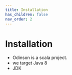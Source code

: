 ```yaml
---
title: Installation
has_children: false
nav_order: 2
---
```


# Installation

- Odinson is a scala project.  
- we target Java 8
- JDK

